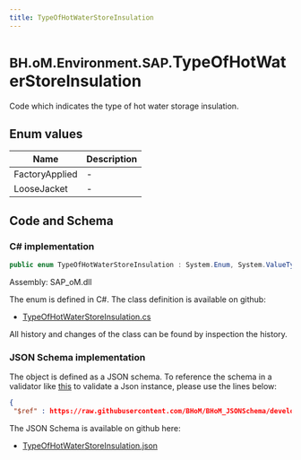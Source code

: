 ```yaml
---
title: TypeOfHotWaterStoreInsulation
---
```


# <small>BH.oM.Environment.SAP.</small>**TypeOfHotWaterStoreInsulation**

Code which indicates the type of hot water storage insulation.

## Enum values

| Name            | Description                                                    |
|-----------------|----------------------------------------------------------------|
| FactoryApplied |  -  |
| LooseJacket |  -  |


## Code and Schema

### C# implementation

``` C# title="C#"
public enum TypeOfHotWaterStoreInsulation : System.Enum, System.ValueType, System.IComparable, System.ISpanFormattable, System.IFormattable, System.IConvertible
```

Assembly: SAP_oM.dll

The enum is defined in C#. The class definition is available on github:

- [TypeOfHotWaterStoreInsulation.cs](https://github.com/BHoM/SAP_Toolkit/blob/develop/SAP_oM/Enums\TypeOfHotWaterStoreInsulation.cs)

All history and changes of the class can be found by inspection the history.
### JSON Schema implementation

The object is defined as a JSON schema. To reference the schema in a validator like [this](https://www.jsonschemavalidator.net/) to validate a Json instance, please use the lines below:

``` json title="JSON Schema"
{
 "$ref" : https://raw.githubusercontent.com/BHoM/BHoM_JSONSchema/develop/SAP_oM/SAP/TypeOfHotWaterStoreInsulation.json}
```

The JSON Schema is available on github here:

- [TypeOfHotWaterStoreInsulation.json](https://github.com/BHoM/BHoM_JSONSchema/blob/develop/SAP_oM/SAP/TypeOfHotWaterStoreInsulation.json)
